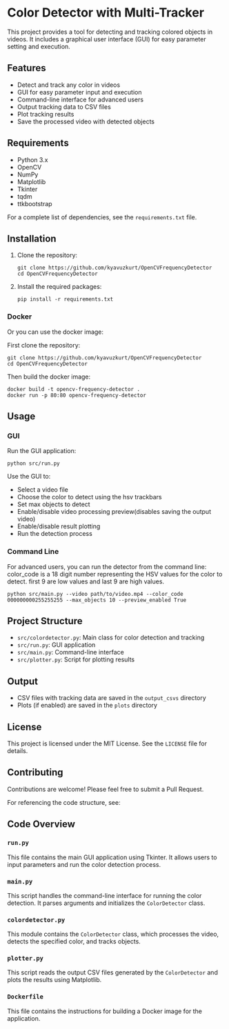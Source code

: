 # Color Detector with Multi-Tracker

This project provides a tool for detecting and tracking colored objects in videos. It includes a graphical user interface (GUI) for easy parameter setting and execution.

## Features

- Detect and track any color in videos
- GUI for easy parameter input and execution
- Command-line interface for advanced users
- Output tracking data to CSV files
- Plot tracking results
- Save the processed video with detected objects

## Requirements

- Python 3.x
- OpenCV
- NumPy
- Matplotlib
- Tkinter
- tqdm
- ttkbootstrap

For a complete list of dependencies, see the `requirements.txt` file.

## Installation

1. Clone the repository:
   ```
   git clone https://github.com/kyavuzkurt/OpenCVFrequencyDetector
   cd OpenCVFrequencyDetector
   ```

2. Install the required packages:
   ```
   pip install -r requirements.txt
   ```

### Docker
Or you can use the docker image:

First clone the repository:
```
git clone https://github.com/kyavuzkurt/OpenCVFrequencyDetector
cd OpenCVFrequencyDetector
```

Then build the docker image:
```
docker build -t opencv-frequency-detector .
docker run -p 80:80 opencv-frequency-detector
```

## Usage

### GUI

Run the GUI application:

```
python src/run.py
```

Use the GUI to:
- Select a video file
- Choose the color to detect using the hsv trackbars 
- Set max objects to detect
- Enable/disable video processing preview(disables saving the output video)
- Enable/disable result plotting
- Run the detection process

### Command Line

For advanced users, you can run the detector from the command line:
color_code is a 18 digit number representing the HSV values for the color to detect. first 9 are low values and last 9 are high values.

```
python src/main.py --video path/to/video.mp4 --color_code 000000000255255255 --max_objects 10 --preview_enabled True
```

## Project Structure

- `src/colordetector.py`: Main class for color detection and tracking
- `src/run.py`: GUI application
- `src/main.py`: Command-line interface
- `src/plotter.py`: Script for plotting results

## Output

- CSV files with tracking data are saved in the `output_csvs` directory
- Plots (if enabled) are saved in the `plots` directory

## License

This project is licensed under the MIT License. See the `LICENSE` file for details.

## Contributing

Contributions are welcome! Please feel free to submit a Pull Request.

For referencing the code structure, see:


## Code Overview

### `run.py`

This file contains the main GUI application using Tkinter. It allows users to input parameters and run the color detection process.

### `main.py`

This script handles the command-line interface for running the color detection. It parses arguments and initializes the `ColorDetector` class.

### `colordetector.py`

This module contains the `ColorDetector` class, which processes the video, detects the specified color, and tracks objects.

### `plotter.py`

This script reads the output CSV files generated by the `ColorDetector` and plots the results using Matplotlib.

### `Dockerfile`

This file contains the instructions for building a Docker image for the application.
